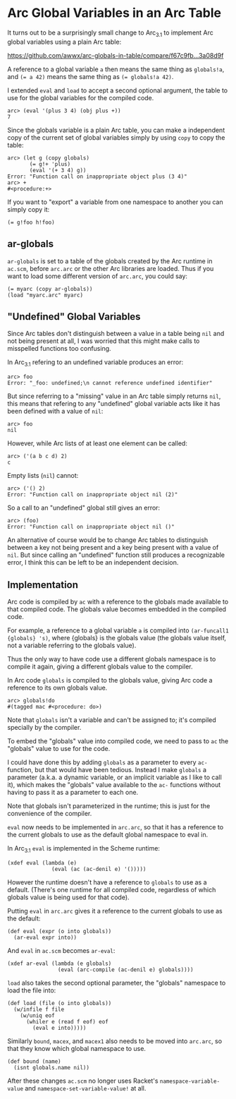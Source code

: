 # Arc Global Variables in an Arc Table

It turns out to be a surprisingly small change to Arc<sub>3.1</sub> to
implement Arc global variables using a plain Arc table:

https://github.com/awwx/arc-globals-in-table/compare/f67c9fb...3a08d9f

A reference to a global variable `a` then means the same thing as
`globals!a`, and `(= a 42)` means the same thing as
`(= globals!a 42)`.

I extended `eval` and `load` to accept a second optional argument,
the table to use for the global variables for the compiled code.

    arc> (eval '(plus 3 4) (obj plus +))
    7

Since the globals variable is a plain Arc table, you can make a
independent copy of the current set of global variables simply by
using `copy` to copy the table:

    arc> (let g (copy globals)
           (= g!+ 'plus)
           (eval '(+ 3 4) g))
    Error: "Function call on inappropriate object plus (3 4)"
    arc> +
    #<procedure:+>

If you want to "export" a variable from one namespace to another you
can simply copy it:

    (= g!foo h!foo)


## ar-globals

`ar-globals` is set to a table of the globals created by the Arc
runtime in `ac.scm`, before `arc.arc` or the other Arc libraries are
loaded.  Thus if you want to load some different version of `arc.arc`,
you could say:

    (= myarc (copy ar-globals))
    (load "myarc.arc" myarc)


## "Undefined" Global Variables

Since Arc tables don't distinguish between a value in a table being
`nil` and not being present at all, I was worried that this might make
calls to misspelled functions too confusing.

In Arc<sub>3.1</sub> refering to an undefined variable produces an
error:

    arc> foo
    Error: "_foo: undefined;\n cannot reference undefined identifier"

But since referring to a "missing" value in an Arc table simply
returns `nil`, this means that refering to any "undefined" global
variable acts like it has been defined with a value of `nil`:

    arc> foo
    nil

However, while Arc lists of at least one element can be called:

    arc> ('(a b c d) 2)
    c

Empty lists (`nil`) cannot:

    arc> ('() 2)
    Error: "Function call on inappropriate object nil (2)"

So a call to an "undefined" global still gives an error:

    arc> (foo)
    Error: "Function call on inappropriate object nil ()"

An alternative of course would be to change Arc tables to distinguish
between a key not being present and a key being present with a value
of `nil`.  But since calling an "undefined" function still produces a
recognizable error, I think this can be left to be an independent
decision.


## Implementation

Arc code is compiled by `ac` with a reference to the globals made
available to that compiled code.  The globals value becomes embedded
in the compiled code.

For example, a reference to a global variable `a` is compiled into
`(ar-funcall1 {globals} 's)`, where {globals} is the globals value
(the globals value itself, not a variable referring to the globals
value).

Thus the only way to have code use a different globals namespace is to
compile it again, giving a different globals value to the compiler.

In Arc code `globals` is compiled to the globals value, giving Arc
code a reference to its own globals value.

    arc> globals!do
    #(tagged mac #<procedure: do>)

Note that `globals` isn't a variable and can't be assigned to; it's
compiled specially by the compiler.

To embed the "globals" value into compiled code, we need to pass to
`ac` the "globals" value to use for the code.

I could have done this by adding `globals` as a parameter to every
`ac-` function, but that would have been tedious.  Instead I make
`globals` a parameter (a.k.a. a dynamic variable, or an implicit
variable as I like to call it), which makes the "globals" value
available to the `ac-` functions without having to pass it as a
parameter to each one.

Note that globals isn't parameterized in the runtime; this is just
for the convenience of the compiler.

`eval` now needs to be implemented in `arc.arc`, so that it has a
reference to the current globals to use as the default global
namespace to eval in.

In Arc<sub>3.1</sub> `eval` is implemented in the Scheme runtime:

    (xdef eval (lambda (e)
                  (eval (ac (ac-denil e) '()))))

However the runtime doesn't have a reference to `globals` to use as a
default.  (There's one runtime for all compiled code, regardless of
which globals value is being used for that code).

Putting `eval` in `arc.arc` gives it a reference to the current
globals to use as the default:

    (def eval (expr (o into globals))
      (ar-eval expr into))

And `eval` in `ac.scm` becomes `ar-eval`:

    (xdef ar-eval (lambda (e globals)
                    (eval (arc-compile (ac-denil e) globals))))

`load` also takes the second optional parameter, the "globals"
namespace to load the file into:

    (def load (file (o into globals))
      (w/infile f file
        (w/uniq eof
          (whiler e (read f eof) eof
            (eval e into)))))

Similarly `bound`, `macex`, and `macex1` also needs to be moved into
`arc.arc`, so that they know which global namespace to use.

    (def bound (name)
      (isnt globals.name nil))


After these changes `ac.scm` no longer uses Racket's
`namespace-variable-value` and `namespace-set-variable-value!` at all.
